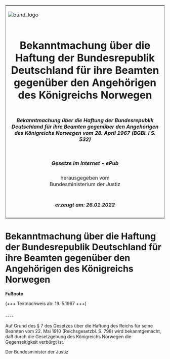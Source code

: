 <span id="DECKBLATT.html"></span>

<table border="0" frame="border" width="100%">

<tr valign="top">

<td align="left">

![bund\_logo](BfJ_2021_Web_de_de.gif)

</td>

<td align="right">

 

</td>

</tr>

<tr align="center" valign="middle">

<td colspan="2">

# Bekanntmachung über die Haftung der Bundesrepublik Deutschland für ihre Beamten gegenüber den Angehörigen des Königreichs Norwegen

</td>

</tr>

<tr align="center" valign="middle">

<td colspan="2">

##### Bekanntmachung über die Haftung der Bundesrepublik Deutschland für ihre Beamten gegenüber den Angehörigen des Königreichs Norwegen vom 28. April 1967 (BGBl. I S. 532)

</td>

</tr>

<tr align="center" valign="middle">

<td colspan="2">

  
  

##### Gesetze im Internet - ePub  
  
herausgegeben vom  
Bundesministerium der Justiz

</td>

</tr>

<tr align="center" valign="bottom">

<td colspan="2">

  
  

##### erzeugt am: 26.01.2022

</td>

</tr>

</table>

<span id="BJNR105320967.html"></span>

# Bekanntmachung über die Haftung der Bundesrepublik Deutschland für ihre Beamten gegenüber den Angehörigen des Königreichs Norwegen

<div>

  
**Fußnote**

<div class="jnhtml">

<div>

<div class="jurAbsatz">

(+++ Textnachweis ab: 19. 5.1967 +++)

</div>

</div>

</div>

</div>

<span id="BJNR105320967BJNE000100303.html"></span>

###   
\----

<div>

<div class="jnhtml">

<div>

<div class="jurAbsatz">

Auf Grund des § 7 des Gesetzes über die Haftung des Reichs für seine
Beamten vom 22. Mai 1910 (Reichsgesetzbl. S. 798) wird bekanntgemacht,
daß durch die Gesetzgebung des Königreichs Norwegen die Gegenseitigkeit
verbürgt ist.  
  
<span class="SP">Der Bundesminister der Justiz</span>

</div>

</div>

</div>

</div>
